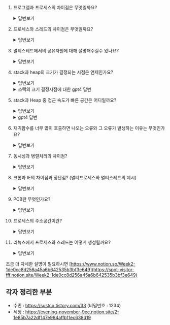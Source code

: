 1. 프로그램과 프로세스의 차이점은 무엇일까요?
    <details>
        <summary>답변보기</summary>
        프로그램은 우리가 코딩을 하는 코드 뭉텅이라고 생각하면 편함.<br>
        프로그램 - 파일 시스템에 존재하는 실행파일<br>
        프로세스 - 프로그램이 실행되어 메모리가 할당되어 메모리 상에 올라간 프로그램
    </details>
2. 프로세스와 스레드의 차이점은 무엇일까요?
     <details>
        <summary>답변보기</summary>
        프로세스는 하나 이상의 스레드에 의해 실행되는 프로그램의 인스턴스이며, 스레드는 프로세스 내에 존재하는 독립적인 실행단위이다.<br>
        각 스레드는 stack 영역을 제외한 프로세스의 메모리 공간과 다른 리소스를 공유합니다.
    </details>
3. 멀티스레드에서의 공유자원에 대해 설명해주실수 있나요?
   <details>
        <summary>답변보기</summary>
        각 스레드는 stack을 제외한 프로세스의 메모리공간을 공유하기 때문에, 멀티프로세스 보다 적은 메모리를 사용합니다.
    </details>
4. stack과 heap의 크기가 결정되는 시점은 언제인가요?
    <details>
        <summary>답변보기</summary>
        일반적으로 운영체제는 프로그램을 실행할 때 스택 영역의 초기 크기를 설정합니다. 이 초기 크기는 컴파일러나 런타임 라이브러리에서 지정된 기본값을 사용하거나, 운영체제에서 지정한 기본값을 사용할 수 있습니다.<br>
        heap의 크기는 프로그래머에 의해 결정되며 프로그램 실행중에 동적으로 변경된다.</details>
    
    <details>
        <summary>스택의 크기 결정시점에 대한 gpt4 답변</summary>
        <br><br>
    스택의 크기 결정시점에 대한 gpt4 답변V<br><br>
    스택의 크기는 프로그램이 실행되는 동안 동적으로 결정됩니다. 스택의 크기는 프로그램에서 함수를 호출하고 반환할 때마다 변경됩니다.<br>일반적으로 운영체제는 프로그램을 실행할 때 스택 영역의 초기 크기를 설정합니다. 이 초기 크기는 컴파일러나 런타임 라이브러리에서 지정된 기본값을 사용하거나, 운영체제에서 지정한 기본값을 사용할 수 있습니다.<br>하지만 프로그램이 실행되면서 함수를 호출하고 반환하는 등의 작업을 수행하면서 스택의 크기가 동적으로 변합니다. 예를 들어, 함수를 호출할 때마다 호출된 함수의 인자값과 지역 변수 등이 스택에 저장되고, 함수를 반환할 때 이들이 스택에서 제거됩니다. 따라서 스택의 크기는 이러한 작업을 수행하는 동안 동적으로 결정됩니다.<br>스택의 크기가 너무 작거나 크면 프로그램의 실행 중에 스택 오버플로우나 스택의 낭비 등의 문제가 발생할 수 있습니다. 따라서 스택의 크기를 조정하여 적절한 크기로 유지하는 것이 중요합니다. 스택의 크기를 조정하는 것은 컴파일러나 런타임 환경에서 제공하는 설정 옵션으로 조정할 수도 있습니다. 디버깅할 때도 스택의 크기를 적절하게 조정하여 디버깅을 수행하는 것이 좋습니다.
    </details>
    
    
5. stack과 Heap 중 접근 속도가 빠른 공간은 어디일까요?
    <details>
        <summary>답변보기</summary>
        <p>stack이 빠릅니다.<p>
        stack의 경우는 이미 메모리 상에 할당이 되어 있기 때문에 코드를 컴파일 할때 스택에 있는 변수의 위치를 알고 있지만, heap은 사용자에 따라 동적으로 할당하는 공간이기 때문에 컴파일러가 어느 위치에 변수가 저장되어있는지를 알고 있지 않다.
    </details>
    
    <details>
        <summary>gpt4 답변</summary>
    <br><br>
        일반적으로 stack이 heap보다 더 빠른 접근 속도를 가집니다. 이는 stack이 메모리의 연속된 공간을 사용하고, 특정한 메모리 주소를 기준으로 스택 포인터(Stack Pointer)가 상대적으로 적은 메모리 주소로 이동하면서 스택 프레임(Stack Frame)을 생성하고 삭제하기 때문입니다.
    <br><br>
    반면, Heap은 동적 할당(Dynamic Allocation)된 메모리 공간을 사용하고, 여러 개의 조각으로 분산되어 있을 수 있습니다. 이는 메모리 할당 및 해제 시에 포인터와 인덱싱 연산을 통해 메모리 주소를 계산해야 하므로 stack에 비해 접근 속도가 느릴 수 있습니다.
    <br><br>
    그러나, 이는 일반적인 경우에 해당하는 이야기이며, 실제 접근 속도는 시스템 환경 및 사용 방법에 따라 달라질 수 있습니다. 또한, 최근의 하드웨어와 컴파일러는 메모리 접근 최적화를 수행하므로, 성능 상의 차이가 크지 않을 수도 있습니다.
    </details>
6. 재귀함수를 너무 많이 호출하면 나오는 오류와 그 오류가 발생하는 이유는 무엇인가요?
    <details>
        <summary>답변보기</summary>
        stack overflow
        함수를 호출할때 지역변수나 매개변수 등이 stack에 쌓이게 되는데, 너무 많은 함수 호출로 인해 stack이 꽉차면 stackoverflow 발생
    </details>
7. 동시성과 병렬처리의 차이점?
    <details>
        <summary>답변보기</summary>
        동시성의 경우, 멀티프로세스나 멀티스레드 방식에서 context switching을 이용하여 동시에 실행하는 것처럼 보이게 하는 것을 의미<br>
        병렬성은 멀티코어 즉 물리적인 코어가 여러개인 점을 이용해 동일한 시간에 독립적인 작업을 실행할 수 있음을 의미한다.
    </details>
8. 크롬과 IE의 차이점과 장단점? (멀티프로세스와 멀티스레드의 예시)
    <details>
        <summary>답변보기</summary>
        크롬은 멀티프로세스 방식이다.
        IE는 멀티스레드 방식이다.
        크롬의 경우 멀티프로세스 방식이기 때문에 각각의 탭이 각각의 프로세스이기 때문에 각 프로세스가 독립되어 있어 서로 영향을 미치지 않지만, 많은 메모리를 사용한다.<br>
        IE의 경우 멀티스레드 방식이기 때문에 메모리의 사용량이 상대적으로 적지만 하나의 탭이 오류로 인해 종료되었을 때 모든 탭에 영향을 끼치며 모든 탭이 비정상적으로 종료되는 현상이 발생 할 수 있다.
    </details>
9. PCB란 무엇인가요?
    <details>
        <summary>답변보기</summary>
        특정한 프로세스를 관리할 필요가 있는 정보를 포함하는 프로세스를 표현하는 자료구조이다.
    </details>
10. 프로세스의 주소공간이란?
    <details>
        <summary>답변보기</summary>
        프로세스가 메모리를 할당 받고, 이 할당 받은 메모리를 관리하기 위한 공간<br>stack, heap, data, text로 이루어져 있다.
    </details>
11. 리눅스에서 프로세스와 스레드는 어떻게 생성될까요?
    <details>
        <summary>답변보기</summary>
        리눅스에서는 기본적으로 새로운 프로세스가 생성될때 fork() 명령어가 실행된다.<br>
        fork()로 자신과 동일한 자식 프로세스를 생성한 뒤, exec()명령어로 다른 프로세스로 보이게 변경한다.
        <br>
        fork()를 통해 자식프로세스를 만들면 너무 메모리 사용량이 크므로 리눅스에서는 쓰레드를 만들기 위해 자식프로세스를 동일하게 만들지만 부모프로세스의 PCB정보를 포함하여 포인터형태로 가지게 된다.
        <br>
        그래서 프로세스이지만 상대적으로 가볍기 때문에 필요한 작업만을 처리할 수 있어서 `가벼운 프로세스`라고 부르기도 한다.
        linux 시스템에서는 fork() 명령어로 프로세스를 생성, clone() 명령어로 스레드를 생성할 수 있다.
    </details>

   조금 더 자세한 설명이 필요하시면 [https://www.notion.so/Week2-1de0cc8d256a45a6b642535b3bf3e649](https://spot-visitor-fff.notion.site/Week2-1de0cc8d256a45a6b642535b3bf3e649)



## 각자 정리한 부분

* 수민 : https://sustco.tistory.com/33 (비밀번호 : 1234)
* 세정 : https://evening-november-9ec.notion.site/2-1e85b7a22df147e984affb11ec638d19
